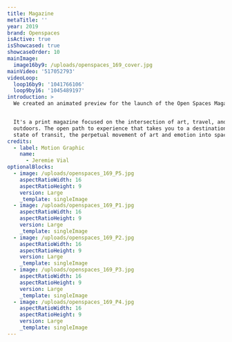 ```yaml
---
title: Magazine
metaTitle: ''
year: 2019
brand: Openspaces
isActive: true
isShowcased: true
showcaseOrder: 10
mainImage:
  image16by9: /uploads/openspaces_169_cover.jpg
mainVideo: '517052793'
videoLoop:
  loop16by9: '1041766106'
  loop9by16: '1045489197'
introduction: >
  We created an animated preview for the launch of the Open Spaces Magazine.


  It's a print magazine focused on the intersection of art, travel, and the
  outdoors. The open path to experience that takes you to a destination; the
  state of transit, the perpetual movement of art and emotion into space.
credits:
  - label: Motion Graphic
    name:
      - Jeremie Vial
optionalBlocks:
  - image: /uploads/openspaces_169_P5.jpg
    aspectRatioWidth: 16
    aspectRatioHeight: 9
    version: Large
    _template: singleImage
  - image: /uploads/openspaces_169_P1.jpg
    aspectRatioWidth: 16
    aspectRatioHeight: 9
    version: Large
    _template: singleImage
  - image: /uploads/openspaces_169_P2.jpg
    aspectRatioWidth: 16
    aspectRatioHeight: 9
    version: Large
    _template: singleImage
  - image: /uploads/openspaces_169_P3.jpg
    aspectRatioWidth: 16
    aspectRatioHeight: 9
    version: Large
    _template: singleImage
  - image: /uploads/openspaces_169_P4.jpg
    aspectRatioWidth: 16
    aspectRatioHeight: 9
    version: Large
    _template: singleImage
---
```


